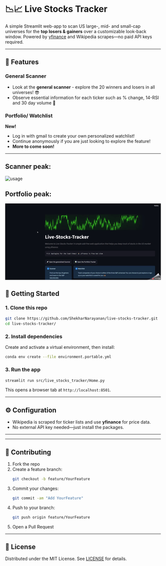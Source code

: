 # 📉📈 Live Stocks Tracker

A simple Streamlit web-app to scan US large-, mid- and small-cap universes for the **top losers & gainers** over a customizable look-back window. Powered by [yfinance](https://pypi.org/project/yfinance/) and Wikipedia scrapes—no paid API keys required.

---
## 🚀 Features

### General Scanner
- Look at the **general scanner** - explore the 20 winners and losers in all universes! 😎
- Observe essential information for each ticker such as % change, 14-RSI and 30 day volume 🌳

### Portfolio/ Watchlist
**New!**
- Log in with gmail to create your own personalized watchlist!
- Continue anonymously if you are just looking to explore the feature!
- **More to come soon!**


---
## Scanner peak:
<!---explore scanner video --->
![usage](media/usage_gif_scanner.gif)


## Portfolio peak:
<!---explore scanner video --->
![usage](media/usage_gif_portfolio.gif)

## 🚀 Getting Started

### 1. Clone this repo  
```bash
git clone https://github.com/ShekharNarayanan/live-stocks-tracker.git
cd live-stocks-tracker/
```

### 2. Install dependencies  
Create and activate a virtual environment, then install:
```bash
conda env create --file environment.portable.yml

```

### 3. Run the app  
```bash
streamlit run src/live_stocks_tracker/Home.py
```
This opens a browser tab at `http://localhost:8501`.

---

## ⚙️ Configuration

- Wikipedia is scraped for ticker lists and use **yfinance** for price data.  
- No external API key needed—just install the packages.

---

---

## 🤝 Contributing

1. Fork the repo  
2. Create a feature branch:  
   ```bash
   git checkout -b feature/YourFeature
   ```  
3. Commit your changes:  
   ```bash
   git commit -am "Add YourFeature"
   ```  
4. Push to your branch:  
   ```bash
   git push origin feature/YourFeature
   ```  
5. Open a Pull Request

---

## 📝 License

Distributed under the MIT License. See [LICENSE](LICENSE) for details.




